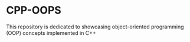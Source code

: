 # CPP-OOPS
This repository is dedicated to showcasing object-oriented programming (OOP) concepts implemented in C++
